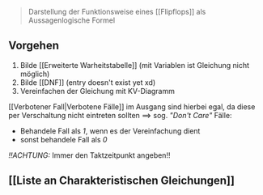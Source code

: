> Darstellung der Funktionsweise eines [[Flipflops]] als Aussagenlogische Formel

## Vorgehen
1) Bilde [[Erweiterte Warheitstabelle]] (mit Variablen ist Gleichung nicht möglich)
2) Bilde [[DNF]] (entry doesn't exist yet xd)
3) Vereinfachen der Gleichung mit KV-Diagramm

[[Verbotener Fall|Verbotene Fälle]] im Ausgang sind hierbei egal, da diese per Verschaltung nicht eintreten sollten
==> sog. _"Don't Care"_ Fälle:
- Behandele Fall als _1_, wenn es der Vereinfachung dient
- sonst behandele Fall als _0_

_!!ACHTUNG:_ Immer den Taktzeitpunkt angeben!! 

## [[Liste an Charakteristischen Gleichungen]]

